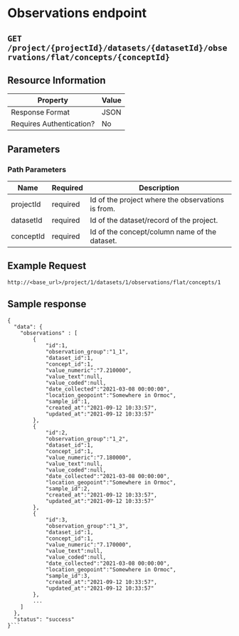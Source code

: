 # Observations endpoint


## `GET /project/{projectId}/datasets/{datasetId}/observations/flat/concepts/{conceptId}`


## Resource Information
|Property|Value|
|-----|------|
| Response Format | JSON |
| Requires Authentication? | No | 

## Parameters

### Path Parameters

| Name | Required | Description|
| ------ | ------ | ------ |
| projectId | required | Id of the project where the observations is from. |
| datasetId | required | Id of the dataset/record of the project. |
| conceptId | required | Id of the concept/column name of the dataset. |


## Example Request
`http://<base_url>/project/1/datasets/1/observations/flat/concepts/1`


## Sample response
```
{
  "data": {
    "observations" : [
        {
            "id":1,
            "observation_group":"1_1",
            "dataset_id":1,
            "concept_id":1,
            "value_numeric":"7.210000",
            "value_text":null,
            "value_coded":null,
            "date_collected":"2021-03-08 00:00:00",
            "location_geopoint":"Somewhere in Ormoc",
            "sample_id":1,
            "created_at":"2021-09-12 10:33:57",
            "updated_at":"2021-09-12 10:33:57"
        },
        {
            "id":2,
            "observation_group":"1_2",
            "dataset_id":1,
            "concept_id":1,
            "value_numeric":"7.180000",
            "value_text":null,
            "value_coded":null,
            "date_collected":"2021-03-08 00:00:00",
            "location_geopoint":"Somewhere in Ormoc",
            "sample_id":2,
            "created_at":"2021-09-12 10:33:57",
            "updated_at":"2021-09-12 10:33:57"
        },
        {
            "id":3,
            "observation_group":"1_3",
            "dataset_id":1,
            "concept_id":1,
            "value_numeric":"7.170000",
            "value_text":null,
            "value_coded":null,
            "date_collected":"2021-03-08 00:00:00",
            "location_geopoint":"Somewhere in Ormoc",
            "sample_id":3,
            "created_at":"2021-09-12 10:33:57",
            "updated_at":"2021-09-12 10:33:57"
        },
        ...
    ]
  },
  "status": "success"
}```
